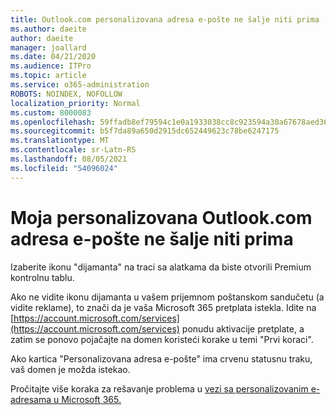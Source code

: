 ```yaml
---
title: Outlook.com personalizovana adresa e-pošte ne šalje niti prima
ms.author: daeite
author: daeite
manager: joallard
ms.date: 04/21/2020
ms.audience: ITPro
ms.topic: article
ms.service: o365-administration
ROBOTS: NOINDEX, NOFOLLOW
localization_priority: Normal
ms.custom: 8000083
ms.openlocfilehash: 59ffadb8ef79594c1e0a1933038cc8c923594a30a67678aed36aa62cf174c3aa
ms.sourcegitcommit: b5f7da89a650d2915dc652449623c78be6247175
ms.translationtype: MT
ms.contentlocale: sr-Latn-RS
ms.lasthandoff: 08/05/2021
ms.locfileid: "54096024"
---
```

# <a name="my-personalized-outlookcom-email-address-isnt-sending-or-receiving"></a>Moja personalizovana Outlook.com adresa e-pošte ne šalje niti prima

Izaberite ikonu "dijamanta" na traci sa alatkama da biste otvorili Premium kontrolnu tablu.

Ako ne vidite ikonu dijamanta u vašem prijemnom poštanskom sandučetu (a vidite reklame), to znači da je vaša Microsoft 365 pretplata istekla. Idite na [https://account.microsoft.com/services](https://account.microsoft.com/services) ponudu aktivacije pretplate, a zatim se ponovo pojačajte na domen koristeći korake u temi "Prvi koraci".

Ako kartica "Personalizovana adresa e-pošte" ima crvenu statusnu traku, vaš domen je možda istekao.

Pročitajte više koraka za rešavanje problema u [vezi sa personalizovanim e-adresama u Microsoft 365.](https://support.office.com/article/75416a58-b225-4c02-8c07-8979403b427b?wt.mc_id=Office_Outlook_com_Alchemy)